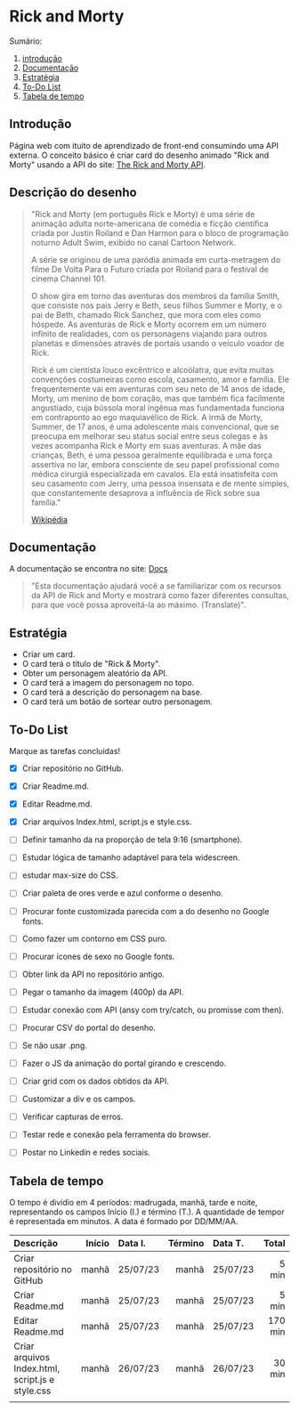 # Rick and Morty

Sumário:
1. [introdução](#introdução)
1. [Documentação](#documentação)
1. [Estratégia](#estratégia)
1. [To-Do List](#to-do-list)
1. [Tabela de tempo](#tabela-de-tempo)

## Introdução

Página web com ituito de aprendizado de front-end consumindo uma API externa.
O conceito básico é criar card do desenho animado "Rick and Morty" usando a API do site: [The Rick and Morty API](https://rickandmortyapi.com/).


## Descrição do desenho

<blockquote>
    <p>
        "Rick and Morty (em português Rick e Morty) é uma série de animação adulta norte-americana de comédia e ficção científica criada por Justin Roiland e Dan Harmon para o bloco de programação noturno Adult Swim, exibido no canal Cartoon Network.
    </p>
    <p>
        A série se originou de uma paródia animada em curta-metragem do filme De Volta Para o Futuro criada por Roiland para o festival de cinema Channel 101.
    </p>
    <p>
        O show gira em torno das aventuras dos membros da família Smith, que consiste nos pais Jerry e Beth, seus filhos Summer e Morty, e o pai de Beth, chamado Rick Sanchez, que mora com eles como hóspede. As aventuras de Rick e Morty ocorrem em um número infinito de realidades, com os personagens viajando para outros planetas e dimensões através de portais usando o veículo voador de Rick.
    </p>
    <p>
        Rick é um cientista louco excêntrico e alcoólatra, que evita muitas convenções costumeiras como escola, casamento, amor e família. Ele frequentemente vai em aventuras com seu neto de 14 anos de idade, Morty, um menino de bom coração, mas que também fica facilmente angustiado, cuja bússola moral ingênua mas fundamentada funciona em contraponto ao ego maquiavélico de Rick. A irmã de Morty, Summer, de 17 anos, é uma adolescente mais convencional, que se preocupa em melhorar seu status social entre seus colegas e às vezes acompanha Rick e Morty em suas aventuras. A mãe das crianças, Beth, é uma pessoa geralmente equilibrada e uma força assertiva no lar, embora consciente de seu papel profissional como médica cirurgiã especializada em cavalos. Ela está insatisfeita com seu casamento com Jerry, uma pessoa insensata e de mente simples, que constantemente desaprova a influência de Rick sobre sua família."
    </p>  
    <a href="https://pt.wikipedia.org/wiki/Rick_and_Morty">
        Wikipédia
    </a>
</blockquote>


## Documentação

A documentação se encontra no site: [Docs](https://rickandmortyapi.com/documentation) 
> "Esta documentação ajudará você a se familiarizar com os recursos da API de Rick and Morty e mostrará como fazer diferentes consultas, para que você possa aproveitá-la ao máximo. (Translate)".

## Estratégia

- Criar um card.
- O card terá o título de "Rick & Morty".
- Obter um personagem aleatório da API.
- O card terá a imagem do personagem no topo.
- O card terá a descrição do personagem na base.
- O card terá um botão de sortear outro personagem.

## To-Do List
Marque as tarefas concluidas!

- [x] Criar repositório no GitHub.
- [x] Criar Readme.md.
- [x] Editar Readme.md.
- [x]  Criar arquivos Index.html, script.js e style.css.
- [ ]  Definir tamanho da na proporção de tela 9:16 (smartphone).
- [ ]  Estudar lógica de tamanho adaptável para tela widescreen.
- [ ]  estudar max-size do CSS.
- [ ]  Criar paleta de ores verde e azul conforme o desenho.
- [ ]  Procurar fonte customizada parecida com a do desenho no Google fonts.
- [ ]  Como fazer um contorno em CSS puro.
- [ ]  Procurar ícones de sexo no Google fonts.
- [ ]  Obter link da API no repositório antigo.
- [ ]  Pegar o tamanho da imagem (400p) da API.
- [ ]  Estudar conexão com API (ansy com try/catch, ou promisse com then).
- [ ]  Procurar CSV do portal do desenho.
- [ ]  Se não usar .png.
- [ ]  Fazer o JS da animação do portal girando e crescendo.
- [ ]  Criar grid com os dados obtidos da API.
- [ ]  Customizar a div e os campos.
- [ ]  Verificar capturas de erros.
- [ ]  Testar rede e conexão pela ferramenta do browser.
- [ ]  Postar no Linkedin e redes sociais.


## Tabela de tempo

O tempo é dividio em 4 períodos: madrugada, manhã, tarde e noite, representando os campos Início (I.) e término (T.).
A quantidade de tempor é representada em minutos.
A data é formado por DD/MM/AA.


| Descrição | Início | Data I. | Término | Data T. | Total |
|:----------|-------:|:-------|---------:|:--------|------:|
| Criar repositório no GitHub | manhã | 25/07/23 | manhã  | 25/07/23 | 5 min |
| Criar Readme.md | manhã | 25/07/23 | manhã  | 25/07/23 | 5 min |
| Editar Readme.md | manhã | 25/07/23 | manhã  | 25/07/23 | 170 min |
| Criar arquivos Index.html, script.js e style.css | manhã | 26/07/23 | manhã | 26/07/23 | 30 min |
| | | | | | |
